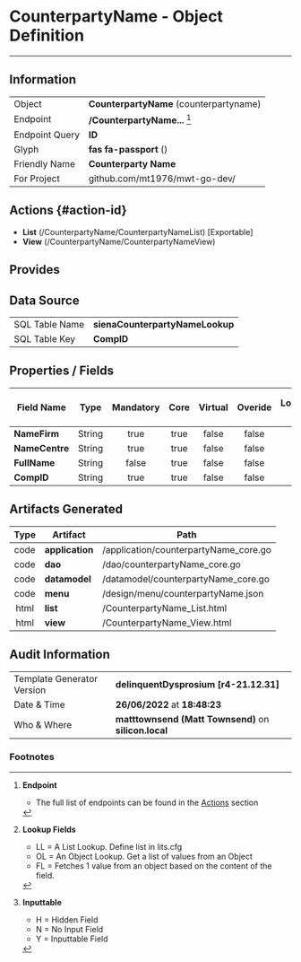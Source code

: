 # **CounterpartyName** - Object Definition
---
##  Information
|   |   |
|---|---|
|Object         |**CounterpartyName** (counterpartyname) |
|Endpoint 	    |**/CounterpartyName...** [^1]|
|Endpoint Query |**ID**|
Glyph|**fas fa-passport** ()
Friendly Name|**Counterparty Name**|
|For Project    |github.com/mt1976/mwt-go-dev/|

##  Actions {#action-id}
* **List** (/CounterpartyName/CounterpartyNameList) [Exportable]
* **View** (/CounterpartyName/CounterpartyNameView)











##  Provides







##  Data Source 
|   |   |
|---|---|
SQL Table Name       | **sienaCounterpartyNameLookup**
SQL Table Key | **CompID**



##  Properties / Fields
| Field Name| Type | Mandatory | Core | Virtual | Overide | Lookup [^2]| Lookup Object      | Lookup Field Source         | Lookup Return Value                | Inputable [^3]|DB Column|Default Value| No Change | Callout | Internal | Display | Mask |
| -- | --  | :--: | :--: | :--: |:--: |:--: |:--: |-- |-- |:--: |-- | --| :--: | :--: | :--: | -- | -- |
|**NameFirm**|String|true|true|false|false|||||Y|NameFirm||false|false|false|text||
|**NameCentre**|String|true|true|false|false|||||Y|NameCentre||false|false|false|text||
|**FullName**|String|false|true|false|false|||||Y|FullName||false|false|false|text||
|**CompID**|String|true|true|false|false|||||Y|CompID||false|false|false|text||


##  Artifacts Generated
| Type | Artifact | Path|
| :--: | -- | -- |
| code | **application** | /application/counterpartyName_core.go |
| code | **dao** | /dao/counterpartyName_core.go |
| code | **datamodel** | /datamodel/counterpartyName_core.go |
| code | **menu** | /design/menu/counterpartyName.json |
| html | **list** | /CounterpartyName_List.html |
| html | **view** | /CounterpartyName_View.html |


## Audit Information
|   |   |
|---|---|
Template Generator Version   | **delinquentDysprosium [r4-21.12.31]**
Date & Time		     | **26/06/2022** at **18:48:23**
Who & Where		     | **matttownsend (Matt Townsend)** on **silicon.local**

### Footnotes
[^1]: **Endpoint**
    * The full list of endpoints can be found in the [Actions](#action-id) section
[^2]: **Lookup Fields**
    * LL = A List Lookup. Define list in lits.cfg
    * OL = An Object Lookup. Get a list of values from an Object
    * FL = Fetches 1 value from an object based on the content of the field. 
[^3]: **Inputtable**   
    * H = Hidden Field
    * N = No Input Field
    * Y = Inputtable Field